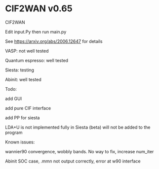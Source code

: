 # CIF2WAN v0.65
CIF2WAN

Edit input.Py then run main.py

See https://arxiv.org/abs/2006.12647 for details

VASP: not well tested

Quantum espresso: well tested

Siesta: testing

Abinit: well tested

Todo:

add GUI

add pure CIF interface

add PP for siesta

LDA+U is not implemented fully in Siesta (beta) will not be added to the program

Known issues:

wannier90 convergence, wobbly bands. No way to fix, increase num_iter

Abinit SOC case, .mmn not output correctly, error at w90 interface
